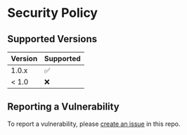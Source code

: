 # Security Policy

## Supported Versions

| Version | Supported          |
| ------- | ------------------ |
| 1.0.x   | :white_check_mark: |
| < 1.0   | :x:                |

## Reporting a Vulnerability

To report a vulnerability, please
[create an issue](https://github.com/integreat-io/integreat-authenticator-jwt/issues)
in this repo.
